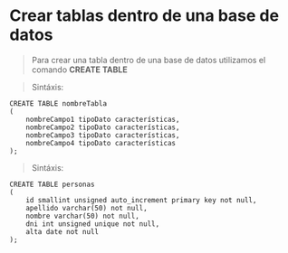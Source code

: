 # Crear tablas dentro de una base de datos

> Para crear una tabla dentro de una base de datos 
> utilizamos el comando **CREATE TABLE**

> Sintáxis:

    CREATE TABLE nombreTabla   
    ( 
        nombreCampo1 tipoDato características,
        nombreCampo2 tipoDato características,
        nombreCampo3 tipoDato características,
        nombreCampo4 tipoDato características
    );  

> Sintáxis:

    CREATE TABLE personas  
    ( 
        id smallint unsigned auto_increment primary key not null,  
        apellido varchar(50) not null,  
        nombre varchar(50) not null,  
        dni int unsigned unique not null, 
        alta date not null  
    );
